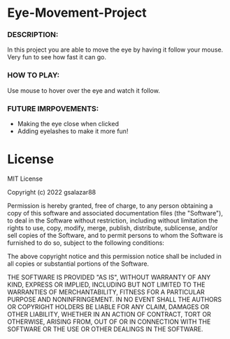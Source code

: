# Eye-Movement-Project

### DESCRIPTION:
In this project you are able to move the eye by having it follow your mouse. Very fun to see how fast it can go. 

### HOW TO PLAY:
Use mouse to hover over the eye and watch it follow.

### FUTURE IMRPOVEMENTS:
- Making the eye close when clicked
- Adding eyelashes to make it more fun!

# License
MIT License

Copyright (c) 2022 gsalazar88

Permission is hereby granted, free of charge, to any person obtaining a copy
of this software and associated documentation files (the "Software"), to deal
in the Software without restriction, including without limitation the rights
to use, copy, modify, merge, publish, distribute, sublicense, and/or sell
copies of the Software, and to permit persons to whom the Software is
furnished to do so, subject to the following conditions:

The above copyright notice and this permission notice shall be included in all
copies or substantial portions of the Software.

THE SOFTWARE IS PROVIDED "AS IS", WITHOUT WARRANTY OF ANY KIND, EXPRESS OR
IMPLIED, INCLUDING BUT NOT LIMITED TO THE WARRANTIES OF MERCHANTABILITY,
FITNESS FOR A PARTICULAR PURPOSE AND NONINFRINGEMENT. IN NO EVENT SHALL THE
AUTHORS OR COPYRIGHT HOLDERS BE LIABLE FOR ANY CLAIM, DAMAGES OR OTHER
LIABILITY, WHETHER IN AN ACTION OF CONTRACT, TORT OR OTHERWISE, ARISING FROM,
OUT OF OR IN CONNECTION WITH THE SOFTWARE OR THE USE OR OTHER DEALINGS IN THE
SOFTWARE.
